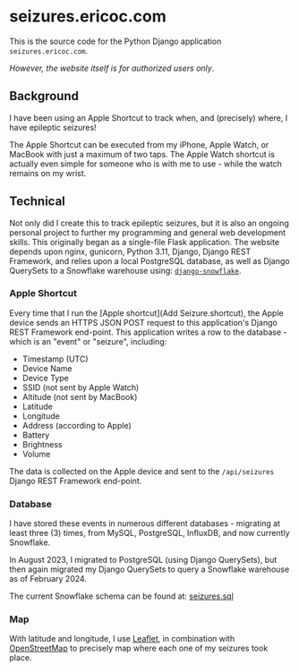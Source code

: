 # seizures.ericoc.com

This is the source code for the Python Django application `seizures.ericoc.com`.

_However, the website itself is for authorized users only_.

## Background

I have been using an Apple Shortcut to track when, and (precisely) where, I
have epileptic seizures!

The Apple Shortcut can be executed from my iPhone, Apple Watch, or MacBook
with just a maximum of two taps.
The Apple Watch shortcut is actually even simple for someone who is with me to
use - while the watch remains on my wrist.

## Technical

Not only did I create this to track epileptic seizures, but it is also an
ongoing personal project to further my programming and general web development
skills. This originally began as a single-file Flask application. The website
depends upon nginx, gunicorn, Python 3.11, Django, Django REST Framework, and
relies upon a local PostgreSQL database, as well as Django QuerySets to a
Snowflake warehouse using:
[`django-snowflake`](https://pypi.org/project/django-snowflake/).

### Apple Shortcut

Every time that I run the [Apple shortcut](Add Seizure.shortcut), the Apple
device sends an HTTPS JSON POST request to this application's Django REST
Framework end-point. This application writes a row to the database - which is
an "event" or "seizure", including:

- Timestamp (UTC)
- Device Name
- Device Type
- SSID (not sent by Apple Watch)
- Altitude (not sent by MacBook)
- Latitude
- Longitude
- Address (according to Apple)
- Battery
- Brightness
- Volume

The data is collected on the Apple device and sent to the `/api/seizures`
Django REST Framework end-point.

### Database

I have stored these events in numerous different databases - migrating at least
three (3) times, from MySQL, PostgreSQL, InfluxDB, and now currently Snowflake.

In August 2023, I migrated to PostgreSQL (using Django QuerySets), but then
again migrated my Django QuerySets to query a Snowflake warehouse as of
February 2024.

The current Snowflake schema can be found at: [seizures.sql](seizures.sql)

### Map

With latitude and longitude, I use [Leaflet](https://leafletjs.com/), in
combination with [OpenStreetMap](https://www.openstreetmap.org/) to precisely
map where each one of my seizures took place.

